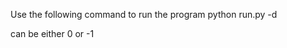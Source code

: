 Use the following command to run the program
python run.py -d <Default Reward>

<Default Reward> can be either 0 or -1
